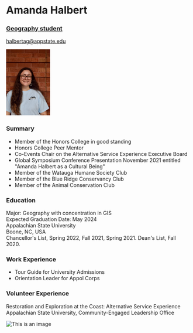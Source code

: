 Amanda Halbert
======

### [Geography student](https://geo.appstate.edu/)
halbertag@appstate.edu

<img src="image/MePhoto.jpg" height = '180'/>


### Summary
- Member of the Honors College in good standing
- Honors College Peer Mentor
- Co-Events Chair on the Alternative Service Experience Executive Board
- Global Symposium Conference Presentation November 2021 entitled "Amanda Halbert as a Cultural Being"
- Member of the Watauga Humane Society Club
- Member of the Blue Ridge Conservancy Club
- Member of the Animal Conservation Club

### Education
Major: Geography with concentration in GIS
<br> Expected Graduation Date: May 2024 <br> Appalachian State University <br> Boone, NC, USA <br>
Chancellor's List, Spring 2022, Fall 2021, Spring 2021. Dean's List, Fall 2020.

### Work Experience
* Tour Guide for University Admissions
* Orientation Leader for Appol Corps

### Volunteer Experience
Restoration and Exploration at the Coast: Alternative Service Experience <br> Appalachian State University, Community-Engaged Leadership Office

![This is an image](https://upload.wikimedia.org/wikipedia/commons/a/a9/Appalachian_State_Mountaineers_logo.svg)
